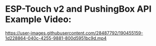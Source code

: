 # ESP-Touch v2 and PushingBox API Example Video:

https://user-images.githubusercontent.com/28487792/190455159-1d228864-040c-4255-9881-800d5951bc9d.mp4
